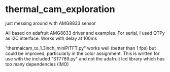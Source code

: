 # thermal_cam_exploration
just messing around with AMG8833 sensor

All based on adafruit AMG8833 driver and examples. For serial, I used QTPy as I2C interface. Works with delay at 100ms


"thermalcam_to_1.3inch_miniPiTFT.py" works well (better than 1 fps) but could be improved, particularly in the color assignment. This is written for use with the included "ST7789.py" and not the adafruit lcd library which has too many dependencies (IMO)

